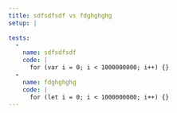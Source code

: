 ```yaml
---
title: sdfsdfsdf vs fdghghghg
setup: |
  
tests:
  -
    name: sdfsdfsdf
    code: |
      for (var i = 0; i < 1000000000; i++) {}
  -
    name: fdghghghg
    code: |
      for (let i = 0; i < 1000000000; i++) {}
---
```


